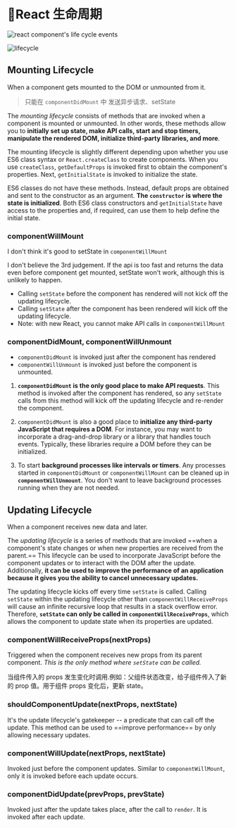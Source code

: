 # React 生命周期

![react component's life cycle events](http://i.imgur.com/3LkFtGd.png)

![lifecycle](http://images2017.cnblogs.com/blog/1106982/201708/1106982-20170811224737742-1564011484.jpg)

## Mounting Lifecycle

When a component gets mounted to the DOM or unmounted from it.

> 只能在 `componentDidMount` 中 发送异步请求、setState

The *mounting lifecycle* consists of methods that are invoked when a component is mounted or unmounted. In other words, these methods allow you to **initially set up state, make API calls, start and stop timers, manipulate the rendered DOM, initialize third-party libraries, and more**.

The mounting lifecycle is slightly different depending upon whether you use ES6 class syntax or `React.createClass` to create components. When you use `createClass`, `getDefaultProps` is invoked first to obtain the component's properties. Next, `getInitialState` is invoked to initialize the state.

ES6 classes do not have these methods. Instead, default props are obtained and sent to the constructor as an argument. **The `constructor` is where the state is initialized**. Both ES6 class constructors and `getInitialState` have access to the properties and, if required, can use them to help define the initial state.

### componentWillMount

I don't think it's good to setState in `componentWillMount`

I don't believe the 3rd judgement. If the api is too fast and returns the data even before component get mounted, setState won't work, although this is unlikely to happen.

- Calling `setState` before the component has rendered will not kick off the updating lifecycle.
- Calling `setState` after the component has been rendered will kick off the updating lifecycle.
- Note: with new React, you cannot make API calls in `componentWillMount`

### componentDidMount, componentWillUnmount

- `componentDidMount` is invoked just after the component has rendered
- `componentWillUnmount` is invoked just before the component is unmounted.

1. **`componentDidMount` is the only good place to make API requests**. This method is invoked after the component has rendered, so any `setState` calls from this method will kick off the updating lifecycle and re-render the component.

1. `componentDidMount` is also a good place to **initialize any third-party JavaScript that requires a DOM**. For instance, you may want to incorporate a drag-and-drop library or a library that handles touch events. Typically, these libraries require a DOM before they can be initialized.

1. To start **background processes like intervals or timers**. Any processes started in `componentDidMount` or `componentWillMount` can be cleaned up in **`componentWillUnmount`**. You don't want to leave background processes running when they are not needed.

## Updating Lifecycle

When a component receives new data and later.

The *updating lifecycle* is a series of methods that are invoked ==when a component's state changes or when new properties are received from the parent.== This lifecycle can be used to incorporate JavaScript before the component updates or to interact with the DOM after the update. Additionally, **it can be used to improve the performance of an application because it gives you the ability to cancel unnecessary updates.**

The updating lifecycle kicks off every time `setState` is called. Calling `setState` within the updating lifecycle other than `componentWillReceiveProps` will cause an infinite recursive loop that results in a stack overflow error. Therefore, **`setState` can only be called in `componentWillReceiveProps`**, which allows the component to update state when its properties are updated.

### componentWillReceiveProps(nextProps)

Triggered when the component receives new props from its parent component. *This is the only method where `setState` can be called.*

当组件传入的 props 发生变化时调用.例如：父组件状态改变，给子组件传入了新的 prop 值。用于组件 props 变化后，更新 state。

### shouldComponentUpdate(nextProps, nextState)

It's the update lifecycle's gatekeeper -- a predicate that can call off the update. This method can be used to ==improve performance== by only allowing necessary updates.

### componentWillUpdate(nextProps, nextState)

Invoked just before the component updates. Similar to `componentWillMount`, only it is invoked before each update occurs.

### componentDidUpdate(prevProps, prevState)

Invoked just after the update takes place, after the call to `render`. It is invoked after each update.
